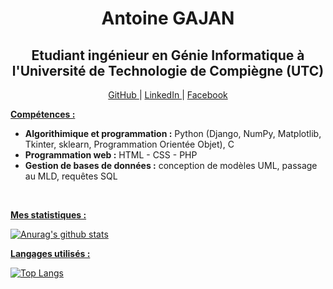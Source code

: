<h1 align="center"> Antoine GAJAN </h1>
<h2 align="center">Etudiant ingénieur en Génie Informatique à l'Université de Technologie de Compiègne (UTC)</h2>
<p align="center">
  <a href="https://github.com/antoine-gajan/antoine-gajan">GitHub </a> |
  <a href="https://www.linkedin.com/in/antoine-gajan/">LinkedIn </a> |
  <a href="https://www.facebook.com/gajan.antoine/">Facebook </a>
</p>

<b><ins>Compétences : </ins></b>
* __Algorithimique et programmation :__ Python (Django, NumPy, Matplotlib, Tkinter, sklearn, Programmation Orientée Objet), C 
* __Programmation web :__ HTML - CSS - PHP
* __Gestion de bases de données :__ conception de modèles UML, passage au MLD, requêtes SQL
<br>


<b> <ins>Mes statistiques : </ins></b> <br>

[![Anurag's github stats](https://github-readme-stats.vercel.app/api?username=antoine-gajan&theme=dracula&custom_title=Antoine%20Gajan's%20Stats)](https://github.com/anuraghazra/github-readme-stats)

<b> <ins>Langages utilisés : </ins></b> <br>

[![Top Langs](https://github-readme-stats.vercel.app/api/top-langs/?username=antoine-gajan&layout=compact)](https://github.com/anuraghazra/github-readme-stats)
